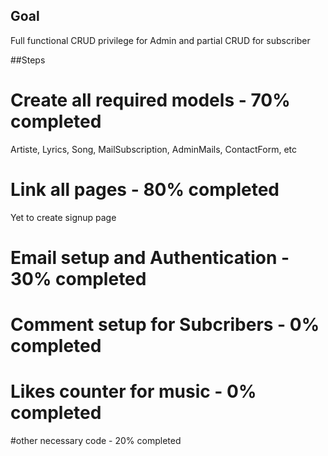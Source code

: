 ## Goal
Full functional CRUD privilege for Admin and partial CRUD for subscriber

##Steps
# Create all required models - 70% completed
Artiste, Lyrics, Song, MailSubscription, AdminMails, ContactForm, etc

# Link all pages - 80% completed
Yet to create signup page

# Email setup and Authentication - 30% completed

# Comment setup for Subcribers - 0% completed

# Likes counter for music - 0% completed

#other necessary code - 20% completed
